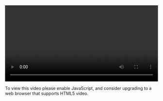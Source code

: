 <video controls="" style="width: 100%; display: block;"><source src="http://o86bpj665.bkt.clouddn.com/ride-cli-monster/1-1-peter-and-ubuntu.mp4" type="video/mp4"><p>To view this video please enable JavaScript, and consider upgrading to a web browser that supports HTML5 video.</p></video>

